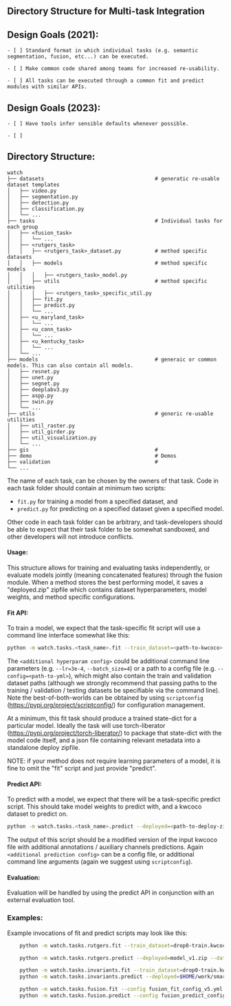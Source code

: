 ## Directory Structure for Multi-task Integration


## Design Goals (2021): 

    - [ ] Standard format in which individual tasks (e.g. semantic segmentation, fusion, etc...) can be executed.

    - [ ] Make common code shared among teams for increased re-usability.

    - [ ] All tasks can be executed through a common fit and predict modules with similar APIs.


## Design Goals (2023): 

    - [ ] Have tools infer sensible defaults whenever possible.

    - [ ] 


## Directory Structure:

    watch
    ├── datasets                                    # generatic re-usable dataset templates
    │   ├── video.py            
    │   ├── segmentation.py      
    │   ├── detection.py         
    │   ├── classification.py    
    │   └── ...                                
    ├── tasks                                       # Individual tasks for each group
    │   ├── <fusion_task> 
    │   │   └── ...        
    │   ├── <rutgers_task>    
    │   │   ├── <rutgers_task>_dataset.py           # method specific datasets
    │   │   ├── models                              # method specific models
    │   │   │   ├── <rutgers_task>_model.py
    │   │   ├── utils                               # method specific utilities
    │   │   │   ├── <rutgers_task>_specific_util.py
    │   │   ├── fit.py
    │   │   ├── predict.py
    │   │   └── ...        
    │   ├── <u_maryland_task>      
    │   │   └── ...        
    │   ├── <u_conn_task>         
    │   │   └── ...        
    │   ├── <u_kentucky_task>
    │   │   └── ...        
    │   └── ...        
    ├── models                                      # generaic or common models. This can also contain all models.
    │   ├── resnet.py            
    │   ├── unet.py      
    │   ├── segnet.py         
    │   ├── deeplabv3.py   
    │   ├── aspp.py
    │   ├── swin.py
    │   └── ... 
    ├── utils                                       # generic re-usable utilities
    │   ├── util_raster.py      
    │   ├── util_girder.py         
    │   ├── util_visualization.py    
    │   └── ...    
    ├── gis                                         # 
    ├── demo                                        # Demos
    ├── validation                                  # 
    └── ...

The name of each task, can be chosen by the owners of that task.
Code in each task folder should contain at minimum two scripts: 

* `fit.py`  for training a model from a specified dataset, and
* `predict.py` for predicting on a specified dataset given a specified model.

Other code in each task folder can be arbitrary, and task-developers should be
able to expect that their task folder to be somewhat sandboxed, and
other developers will not introduce conflicts.

#### Usage:
This structure allows for training and evaluating tasks independently, 
or evaluate models jointly (meaning concatenated features) through 
the fusion module. When a method stores the best performing model, 
it saves a "deployed.zip" zipfile which contains dataset hyperparameters, 
model weights, and method specific configurations. 

#### Fit API:
To train a model, we expect that the task-specific fit script will use 
a command line interface somewhat like this:

```bash
python -m watch.tasks.<task_name>.fit --train_dataset=<path-to-kwcoco> --vali_dataset=<path-to-kwcoco> <additional hyperparam config>
```

The `<additional hyperparam config>` could be additional command line 
parameters (e.g. `--lr=3e-4`, `--batch_size=4`) or a path to a config 
file (e.g. `--config=<path-to-yml>`), which might also contain the 
train and validation dataset paths (although we strongly recommend 
that passing paths to the training / validation / testing datasets 
be specifiable via the command line). Note the best-of-both-worlds 
can be obtained by using `scriptconfig` (https://pypi.org/project/scriptconfig/) 
for configuration management.

At a minimum, this fit task should produce a trained state-dict for a 
particular model. Ideally the task will use torch-liberator 
(https://pypi.org/project/torch-liberator/) to package that state-dict 
with the model code itself, and a json file containing relevant metadata 
into a standalone deploy zipfile.

NOTE: if your method does not require learning parameters of a model, it is
fine to omit the "fit" script and just provide "predict".


#### Predict API:
To predict with a model, we expect that there will be a task-specific 
predict script. This should take model weights to predict with, 
and a kwcoco dataset to predict on.

```bash
python -m watch.tasks.<task_name>.predict --deployed=<path-to-deploy-zipfile> --dataset=<path-to-kwcoco> <additional prediction config>
```

The output of this script should be a modified version of the input 
kwcoco file with additional annotations / auxiliary channels predictions. 
Again `<additional prediction config>` can be a config file, or additional 
command line arguments (again we suggest using `scriptconfig`).


#### Evaluation:

Evaluation will be handled by using the predict API in conjunction with an
external evaluation tool.


### Examples:


Example invocations of fit and predict scripts may look like this:


```bash
    python -m watch.tasks.rutgers.fit --train_dataset=drop0-train.kwcoco.json --config=train_config_v1.yml

    python -m watch.tasks.rutgers.predict --deployed=model_v1.zip --dataset=drop0-test.kwcoco.json

    python -m watch.tasks.invariants.fit --train_dataset=drop0-train.kwcoco.json --vali_dataset=drop0-train.kwcoco.json --model=custom_arch_v1 --init=<path/to/pretrained/state.pt> --lr=1e-3 --workers=8 --workdir=$HOME/work/smart --name=myexpt_v1
    python -m watch.tasks.invariants.predict --deployed=$HOME/work/smart/myexpt_v1/deployed.zip --dataset=drop0-test.kwcoco.json --output=drop0-test-predictions.kwcoco.json

    python -m watch.tasks.fusion.fit --config fusion_fit_config_v5.yml
    python -m watch.tasks.fusion.predict --config fusion_predict_config_v5.yml
```
